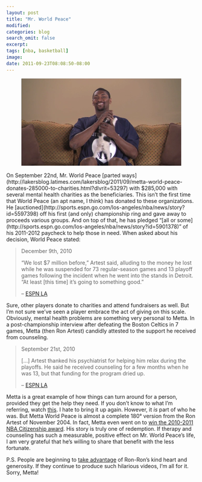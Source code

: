```yaml
---
layout: post
title: "Mr. World Peace"
modified:
categories: blog
search_omit: false
excerpt:
tags: [nba, basketball]
image:
date: 2011-09-23T08:08:50-08:00
---
```

<figure>
    <img src="/images/metta-world-peace.png" alt="image">
</figure>
On September 22nd, Mr. World Peace [parted ways](http://lakersblog.latimes.com/lakersblog/2011/09/metta-world-peace-donates-285000-to-charities.html?dlvrit=53297) with $285,000 with several mental health charities as the beneficiaries. This isn’t the first time that World Peace (an apt name, I think) has donated to these organizations. He [auctioned](http://sports.espn.go.com/los-angeles/nba/news/story?id=5597398) off his first (and only) championship ring and gave away to proceeds various groups. And on top of that, he has pledged “[all or some](http://sports.espn.go.com/los-angeles/nba/news/story?id=5901378)” of his 2011-2012 paycheck to help those in need. When asked about his decision, World Peace stated:

> December 9th, 2010
> 
> “We lost $7 million before,” Artest said, alluding to the money he lost while he was suspended for 73 regular-season games and 13 playoff games following the incident when he went into the stands in Detroit. “At least [this time] it’s going to something good.”
> 
> – [ESPN LA](http://www.espn.com/los-angeles/nba/news/story?id=5901378)

Sure, other players donate to charities and attend fundraisers as well. But I’m not sure we’ve seen a player embrace the act of giving on this scale. Obviously, mental health problems are something very personal to Metta. In a post-championship interview after defeating the Boston Celtics in 7 games, Metta (then Ron Artest) candidly attested to the support he received from counseling.

> September 21st, 2010
> 
> […] Artest thanked his psychiatrist for helping him relax during the playoffs. He said he received counseling for a few months when he was 13, but that funding for the program dried up.
> 
> – [ESPN LA](http://sports.espn.go.com/los-angeles/nba/news/story?id=5597398)

Metta is a great example of how things can turn around for a person, provided they get the help they need. If you don’t know to what I’m referring, watch [this](http://www.youtube.com/watch?v=yjnFn3gQrts). I hate to bring it up again. However, it *is* part of who he was. But Metta World Peace is almost a complete 180° version from the Ron Artest of November 2004. In fact, Metta even went on to [win the 2010-2011 NBA Citizenship award](http://sports.yahoo.com/nba/blog/ball_dont_lie/post/Ron-Artest-wins-2010-11-NBA-Citizenship-Award?urn=nba-wp2077). His story is truly one of redemption. If therapy and counseling has such a measurable, positive effect on Mr. World Peace’s life, I am very grateful that he’s willing to share that benefit with the less fortunate.

P.S. People are beginning to [take advantage](http://www.youtube.com/watch?v=mUC-GjJh8dY) of Ron-Ron’s kind heart and generosity. If they continue to produce such hilarious videos, I’m all for it. Sorry, Metta!
